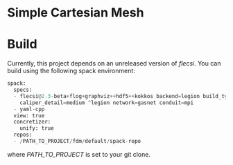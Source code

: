 # Simple Cartesian Mesh

# Build

Currently, this project depends on an unreleased version of _flecsi_.
You can build using the following spack environment:

```python
spack:
  specs:
  - flecsi@2.3-beta+flog+graphviz++hdf5++kokkos backend=legion build_type=Debug
    caliper_detail=medium ^legion network=gasnet conduit=mpi
  - yaml-cpp
  view: true
  concretizer:
    unify: true
  repos:
  - /PATH_TO_PROJECT/fdm/default/spack-repo
```
where _PATH\_TO\_PROJECT_ is set to your git clone.

<!-- vim: set tabstop=2 shiftwidth=2 expandtab fo=cqt tw=72 : -->
